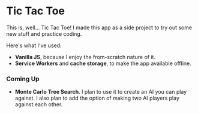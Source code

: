 # Tic Tac Toe

This is, well... Tic Tac Toe! I made this app as a side project to try out some new stuff and practice coding.

Here's what I've used:
- **Vanilla JS**, because I enjoy the from-scratch nature of it.
- **Service Workers** and **cache storage**, to make the app available offline.

### Coming Up
- **Monte Carlo Tree Search**. I plan to use it to create an AI you can play against. I also plan to add the option of making two AI players play against each other.